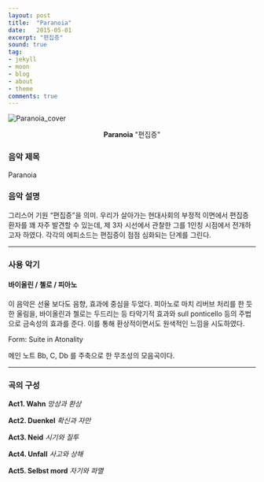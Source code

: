```yaml
---
layout: post
title:  "Paranoia"
date:   2015-05-01
excerpt: "편집증"
sound: true
tag:
- jekyll
- moon
- blog
- about
- theme
comments: true
---
```


![Paranoia_cover](https://user-images.githubusercontent.com/18138559/72361091-409bc980-3734-11ea-9383-cb6ed6bace04.jpg)

<center><b>Paranoia</b> "편집증"</center>

### 음악 제목
Paranoia

### 음악 설명
그리스어 기원 “편집증”을 의미. 우리가 살아가는 현대사회의 부정적 이면에서 편집증 환자를 꽤 자주 발견할 수 있는데, 제 3자 시선에서 관찰한 그를 1인칭 시점에서 전개하고자 하였다. 각각의 에피소드는 편집증이 점점 심화되는 단계를 그린다.

---
### 사용 악기
#### 바이올린 / 첼로 / 피아노
이 음악은 선율 보다도 음향, 효과에 중심을 두었다. 피아노로 마치 리버브 처리를 한 듯한 울림을, 바이올린과 첼로는 두드리는 등 타악기적 효과와 sull ponticello 등의 주법으로 금속성의 효과를 준다. 이를 통해 환상적이면서도 원색적인 느낌을 시도하였다.



Form: Suite in Atonality

메인 노트 Bb, C, Db 를 주축으로 한 무조성의 모음곡이다.

---

### 곡의 구성

**Act1. Wahn** *망상과 환상*

 

**Act2. Duenkel** *확신과 자만*

 

**Act3. Neid** *시기와 질투*

 

**Act4. Unfall** *사고와 상해*

 

**Act5. Selbst mord** *자기와 파멸*